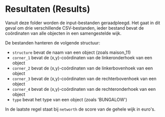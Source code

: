 # Resultaten (Results)
Vanuit deze folder worden de input-bestanden geraadpleegd. Het gaat in dit geval om drie verschillende CSV-bestanden, ieder bestand bevat de coördinaten van alle objecten in een samengestelde wijk.

De bestanden hanteren de volgende structuur:
* `structure` bevat de naam van een object (zoals maison_11)
* `corner_1` bevat de (x,y)-coördinaten van de linkeronderhoek van een object
* `corner_2` bevat de (x,y)-coördinaten van de linkerbovenhoek van een object
* `corner_3` bevat de (x,y)-coördinaten van de rechterbovenhoek van een object
* `corner_4` bevat de (x,y)-coördinaten van de rechteronderhoek van een object
* `type` bevat het type van een object (zoals 'BUNGALOW')

In de laatste regel staat bij `networth` de score van de gehele wijk in euro's.